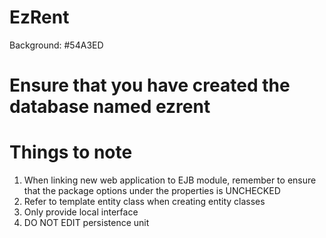 # EzRent

Background: #54A3ED

# Ensure that you have created the database named ezrent

# Things to note
1. When linking new web application to EJB module, remember to ensure that the package options under the properties is UNCHECKED
2. Refer to template entity class when creating entity classes
3. Only provide local interface
4. DO NOT EDIT persistence unit